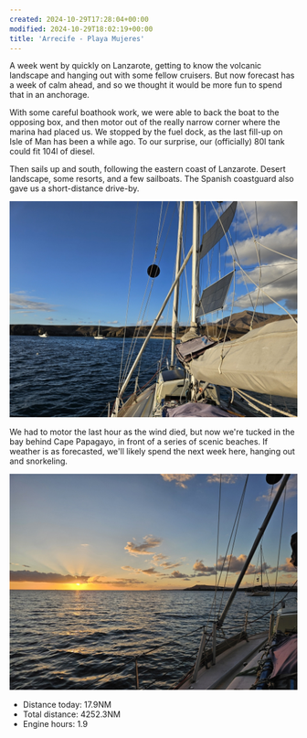 ```yaml
---
created: 2024-10-29T17:28:04+00:00
modified: 2024-10-29T18:02:19+00:00
title: 'Arrecife - Playa Mujeres'
---
```


A week went by quickly on Lanzarote, getting to know the volcanic landscape and hanging out with some fellow cruisers. But now forecast has a week of calm ahead, and so we thought it would be more fun to spend that in an anchorage. 

With some careful boathook work, we were able to back the boat to the opposing box, and then motor out of the really narrow corner where the marina had placed us. We stopped by the fuel dock, as the last fill-up on Isle of Man has been a while ago. To our surprise, our (officially) 80l tank could fit 104l of diesel.

Then sails up and south, following the eastern coast of Lanzarote. Desert landscape, some resorts, and a few sailboats. The Spanish coastguard also gave us a short-distance drive-by.

![Image](../2024/8b653faf2cf1d6ed4393b302b9083f96.jpg) 

We had to motor the last hour as the wind died, but now we're tucked in the bay behind Cape Papagayo, in front of a series of scenic beaches. If weather is as forecasted, we'll likely spend the next week here, hanging out and snorkeling.

![Image](../2024/bb06a2bc2502872e8052d59a9bda6dfb.jpg) 

* Distance today: 17.9NM
* Total distance: 4252.3NM
* Engine hours: 1.9
